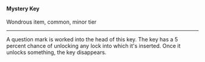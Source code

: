 #### Mystery Key

Wondrous item, common, minor tier

---

A question mark is worked into the head of this key. The key has a 5 percent chance of unlocking any lock into which it's inserted. Once it unlocks something, the key disappears.